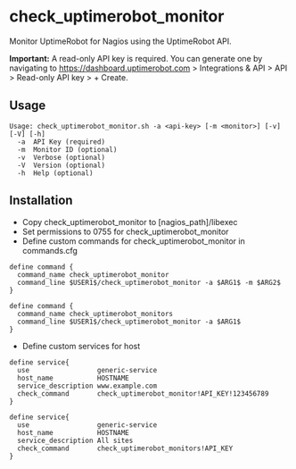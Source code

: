 # check_uptimerobot_monitor
Monitor UptimeRobot for Nagios using the UptimeRobot API.

**Important:** A read-only API key is required. You can generate one by navigating to https://dashboard.uptimerobot.com > Integrations & API > API > Read-only API key > + Create.

## Usage
```
Usage: check_uptimerobot_monitor.sh -a <api-key> [-m <monitor>] [-v] [-V] [-h]
  -a  API Key (required)
  -m  Monitor ID (optional)
  -v  Verbose (optional)
  -V  Version (optional)
  -h  Help (optional)
```
## Installation
- Copy check_uptimerobot_monitor to [nagios_path]/libexec
- Set permissions to 0755 for check_uptimerobot_monitor
- Define custom commands for check_uptimerobot_monitor in commands.cfg
```
define command {
  command_name check_uptimerobot_monitor
  command_line $USER1$/check_uptimerobot_monitor -a $ARG1$ -m $ARG2$
}

define command {
  command_name check_uptimerobot_monitors
  command_line $USER1$/check_uptimerobot_monitor -a $ARG1$
}
```
- Define custom services for host
```
define service{
  use                 generic-service
  host_name           HOSTNAME
  service_description www.example.com
  check_command       check_uptimerobot_monitor!API_KEY!123456789
}

define service{
  use                 generic-service
  host_name           HOSTNAME
  service_description All sites
  check_command       check_uptimerobot_monitors!API_KEY
}
```
